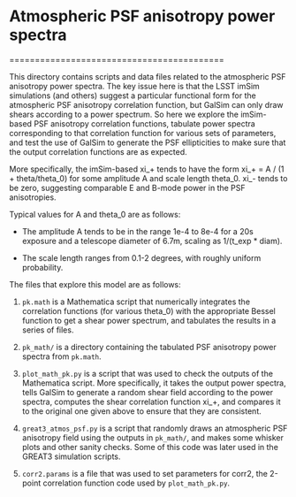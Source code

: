 # Atmospheric PSF anisotropy power spectra
==========================================

This directory contains scripts and data files related to the atmospheric PSF
anisotropy power spectra.  The key issue here is that the LSST imSim simulations
(and others) suggest a particular functional form for the atmospheric PSF
anisotropy correlation function, but GalSim can only draw shears according to a
power spectrum.  So here we explore the imSim-based PSF anisotropy correlation
functions, tabulate power spectra corresponding to that correlation function for
various sets of parameters, and test the use of GalSim to generate the PSF
ellipticities to make sure that the output correlation functions are as
expected.

More specifically, the imSim-based xi_+ tends to have the form 
xi_+ = A / (1 + theta/theta_0)
for some amplitude A and scale length theta_0.  xi_- tends to be zero,
suggesting comparable E and B-mode power in the PSF anisotropies.

Typical values for A and theta_0 are as follows:

- The amplitude A tends to be in the range 1e-4 to 8e-4 for a 20s exposure and a
  telescope diameter of 6.7m, scaling as 1/(t_exp * diam).

- The scale length ranges from 0.1-2 degrees, with roughly uniform probability.

The files that explore this model are as follows:

1. `pk.math` is a Mathematica script that numerically integrates the correlation
functions (for various theta_0) with the appropriate Bessel function to get a
shear power spectrum, and tabulates the results in a series of files.

2. `pk_math/` is a directory containing the tabulated PSF anisotropy power spectra
from `pk.math`.

3. `plot_math_pk.py` is a script that was used to check the outputs of the
Mathematica script.  More specifically, it takes the output power spectra, tells
GalSim to generate a random shear field according to the power spectra, computes
the shear correlation function xi_+, and compares it to the original one given
above to ensure that they are consistent.

4. `great3_atmos_psf.py` is a script that randomly draws an atmospheric PSF
anisotropy field using the outputs in `pk_math/`, and makes some whisker plots and
other sanity checks.  Some of this code was later used in the GREAT3 simulation
scripts.

5. `corr2.params` is a file that was used to set parameters for corr2, the 2-point
correlation function code used by `plot_math_pk.py`.
